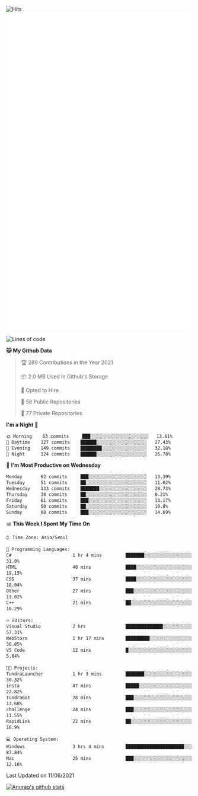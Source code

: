 ![Hits](https://hits.seeyoufarm.com/api/count/incr/badge.svg?url=https%3A%2F%2Fgithub.com%2Fkokose1234&count_bg=%2379C83D&title_bg=%23555555&icon=apple.svg&icon_color=%23E7E7E7&title=hits&edge_flat=false)
<br/>
![Metrics](https://github.com/kokose1234/kokose1234/blob/main/github-metrics.svg)

<!--START_SECTION:waka-->
![Lines of code](https://img.shields.io/badge/From%20Hello%20World%20I%27ve%20Written-13.2%20million%20lines%20of%20code-blue)

**🐱 My Github Data** 

> 🏆 289 Contributions in the Year 2021
 > 
> 📦 2.0 MB Used in Github's Storage 
 > 
> 💼 Opted to Hire
 > 
> 📜 58 Public Repositories 
 > 
> 🔑 77 Private Repositories  
 > 
**I'm a Night 🦉** 

```text
🌞 Morning    63 commits     ███░░░░░░░░░░░░░░░░░░░░░░   13.61% 
🌆 Daytime    127 commits    ██████░░░░░░░░░░░░░░░░░░░   27.43% 
🌃 Evening    149 commits    ████████░░░░░░░░░░░░░░░░░   32.18% 
🌙 Night      124 commits    ██████░░░░░░░░░░░░░░░░░░░   26.78%

```
📅 **I'm Most Productive on Wednesday** 

```text
Monday       62 commits     ███░░░░░░░░░░░░░░░░░░░░░░   13.39% 
Tuesday      51 commits     ██░░░░░░░░░░░░░░░░░░░░░░░   11.02% 
Wednesday    133 commits    ███████░░░░░░░░░░░░░░░░░░   28.73% 
Thursday     38 commits     ██░░░░░░░░░░░░░░░░░░░░░░░   8.21% 
Friday       61 commits     ███░░░░░░░░░░░░░░░░░░░░░░   13.17% 
Saturday     50 commits     ██░░░░░░░░░░░░░░░░░░░░░░░   10.8% 
Sunday       68 commits     ███░░░░░░░░░░░░░░░░░░░░░░   14.69%

```


📊 **This Week I Spent My Time On** 

```text
⌚︎ Time Zone: Asia/Seoul

💬 Programming Languages: 
C#                       1 hr 4 mins         ███████░░░░░░░░░░░░░░░░░░   31.0% 
HTML                     40 mins             ████░░░░░░░░░░░░░░░░░░░░░   19.15% 
CSS                      37 mins             ████░░░░░░░░░░░░░░░░░░░░░   18.04% 
Other                    27 mins             ███░░░░░░░░░░░░░░░░░░░░░░   13.02% 
C++                      21 mins             ██░░░░░░░░░░░░░░░░░░░░░░░   10.29%

🔥 Editors: 
Visual Studio            2 hrs               ██████████████░░░░░░░░░░░   57.31% 
WebStorm                 1 hr 17 mins        █████████░░░░░░░░░░░░░░░░   36.85% 
VS Code                  12 mins             █░░░░░░░░░░░░░░░░░░░░░░░░   5.84%

🐱‍💻 Projects: 
TundraLauncher           1 hr 3 mins         ███████░░░░░░░░░░░░░░░░░░   30.32% 
insta                    47 mins             █████░░░░░░░░░░░░░░░░░░░░   22.82% 
TundraBot                28 mins             ███░░░░░░░░░░░░░░░░░░░░░░   13.68% 
challenge                24 mins             ███░░░░░░░░░░░░░░░░░░░░░░   11.55% 
RapidLink                22 mins             ██░░░░░░░░░░░░░░░░░░░░░░░   10.9%

💻 Operating System: 
Windows                  3 hrs 4 mins        ██████████████████████░░░   87.84% 
Mac                      25 mins             ███░░░░░░░░░░░░░░░░░░░░░░   12.16%

```


 Last Updated on 11/06/2021
<!--END_SECTION:waka-->

[![Anurag's github stats](https://github-readme-stats.vercel.app/api?username=kokose1234&theme=dracula)](https://github.com/anuraghazra/github-readme-stats)



	
